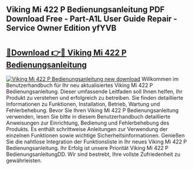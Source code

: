 ## Viking Mi 422 P Bedienungsanleitung PDF Download Free - Part-A1L User Guide Repair - Service Owner Edition yfYVB

# <h2><a href="http://df2r4o.blite.top/?on=Viking+Mi+422+P+Bedienungsanleitung">🔗Download 👉🔴 Viking Mi 422 P Bedienungsanleitung</a></h2>

[![Viking Mi 422 P Bedienungsanleitung new download](https://i.imgur.com/lujVjoI.png)](http://df2r4o.blite.top/?on=Viking+Mi+422+P+Bedienungsanleitung)
Willkommen im Benutzerhandbuch für Ihr neu aktualisiertes Viking Mi 422 P Bedienungsanleitung. Dieser umfassende Leitfaden soll Ihnen helfen, Ihr Produkt zu verstehen und erfolgreich zu betreiben. Sie finden detaillierte Informationen zu Funktionen, Installation, Betrieb, Wartung und Fehlerbehebung. Bevor Sie Ihren Viking Mi 422 P Bedienungsanleitung verwenden, lesen Sie bitte in diesem Benutzerhandbuch detaillierte Anweisungen zur Einrichtung, Bedienung und Fehlerbehebung des Produkts. Es enthält schrittweise Anleitungen zur Verwendung der einzelnen Funktionen sowie wichtige Sicherheitsinformationen. Genießen Sie die nahtlose Integration der Funktionsliste in Ihr neues Viking Mi 422 P Bedienungsanleitung. Ihr Erfolg ist unsere Priorität Viking Mi 422 P BedienungsanleitungDD. Wir sind bestrebt, Ihre vollste Zufriedenheit zu gewährleisten.
